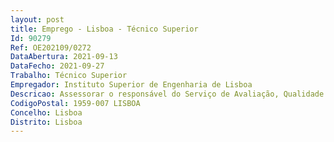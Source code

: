 ```yaml
--- 
layout: post
title: Emprego - Lisboa - Técnico Superior
Id: 90279
Ref: OE202109/0272
DataAbertura: 2021-09-13
DataFecho: 2021-09-27
Trabalho: Técnico Superior
Empregador: Instituto Superior de Engenharia de Lisboa
Descricao: Assessorar o responsável do Serviço de Avaliação, Qualidade e Planeamento no desenvolvimento das atividades e tarefas inerentes a este sector, competindo  lhe nomeadamente o exercício das seguintes funções Prestar apoio técnico no Sistema Interno de Garantia da Qualidade (lançamento de inquéritose elaboração de relatórios) Acompanhamento e organização dos processos de avaliação acreditação externa dos cursosjunto das entidades competentes Assegurar a recolha, tratamento, análise e divulgação de informação estatística enquadradano âmbito da atuação do Serviço de Avaliação, Qualidade e Planeamento Elaborar mapa de indicadores e respetiva caraterização Assegurar a resposta a pedidos, internos e externos, de informação estatística tratada Revisão e atualização de manuais de procedimentos Prestar apoio técnico estatístico no âmbito da elaboração e monitorização dos instrumentos deplaneamento estratégico e operacional (Plano plurianual, QUAR, Plano de Atividades e Relatóriode Atividades & Contas) Prestar apoio técnico ao funcionamento do Serviço de Avaliação, Qualidade e Planeamento.
CodigoPostal: 1959-007 LISBOA
Concelho: Lisboa
Distrito: Lisboa
--- 
```

